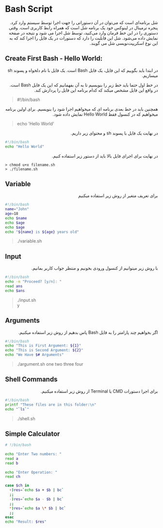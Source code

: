 # Bash Script

<div dir="rtl" markdown="1">
شل برنامه‌ای است که می‌توان در آن دستوراتی را جهت اجرا توسط سیستم وارد کرد. پنجره ترمینال در لینوکس خود یک برنامه شل است که همراه رابط کاربری است. وقتی دستوری را در این خط فرمان وارد می‌کنید، توسط شل اجرا می شود و نتیجه در صفحه نمایش داده می‌شود.
شل این قابلیت را دارد که دستورات در یک فایل را اجرا کند که به این نوع اسکریپت‌نویسی شل می گویند.
<div dir="ltr" markdown="1">

## Create First Bash - Hello World: 
<div dir="rtl" markdown="1">
در ابتدا باید بگوییم که این فایل، یک فایل Bash است. یک فایل با نام دلخواه و پسوند sh میسازیم. 

در خط اول حتما باید خط زیر را بنویسیم تا به آن بفهمانیم که این یک فایل Bash است. در واقع این فایل مشخص میکند که کدام برنامه این فایل را پردازش کند.
<div dir="ltr" markdown="1">

>#!/bin/bash

<div dir="rtl" markdown="1">
همچنین باید در خط بعدی برنامه ای که میخواهیم اجرا شود را بنویسیم. برای اولین برنامه میخواهیم که در کنسول فقط Hello World نمایش داده شود.
<div dir="ltr" markdown="1">

>echo 'Hello World'

<div dir="rtl" markdown="1">
در نهایت یک فایل با پسوند sh و محتوای زیر داریم.
<div dir="ltr" markdown="1">

```bash
#!/bin/bash
echo "Hello World"
```

<div dir="rtl" markdown="1">
در نهایت برای اجرای فایل بالا باید از دستور زیر استفاده کنیم.
<div dir="ltr" markdown="1">

```linux
> chmod u+x filename.sh
> ./filename.sh
```

## Variable
<div dir="rtl" markdown="1">
برای تعریف متغیر از روش زیر استفاده میکنیم
<div dir="ltr" markdown="1">

```bash
#!/bin/bash
name="John"
age=18
echo $name
echo $age
echo $age
echo "${name} is ${age} years old"
```

>./variable.sh

## Input

<div dir="rtl" markdown="1">
با روش زیر میتوانیم از کنسول ورودی بخونیم و منتظر جواب کاربر بمانیم.
<div dir="ltr" markdown="1">

```bash
#!/bin/bash
echo -n "Proceed? [y/n]: "
read ans
echo $ans
```

>./input.sh   
>y

## Arguments

<div dir="rtl" markdown="1">
اگر بخواهیم چند پارامتر را به فایل Bash پاس بدهیم از روش زیر استفاده میکنیم.
<div dir="ltr" markdown="1">

```bash
#!/bin/bash
echo "This is First Argument: ${1}"
echo "This is Second Argument: ${2}"
echo "We Have $# Arguments"
```

>./argument.sh one two three four

## Shell Commands

<div dir="rtl" markdown="1">
برای اجرا دستورات CMD یا Terminal از روش زیر استفاده میکنیم.
<div dir="ltr" markdown="1">

```bash
#!/bin/bash
printf "These files are in this folder:\n"
echo "`ls`"
```

>./shell.sh

## Simple Calculator

```bash
# !/bin/bash 
  
echo "Enter Two numbers: "
read a 
read b 
  
echo "Enter Operation: "
read ch 

case $ch in
  +)res=`echo $a + $b | bc` 
  ;; 
  -)res=`echo $a - $b | bc` 
  ;; 
  *)res=`echo $a \* $b | bc` 
  ;; 
esac
echo "Result: $res"
```